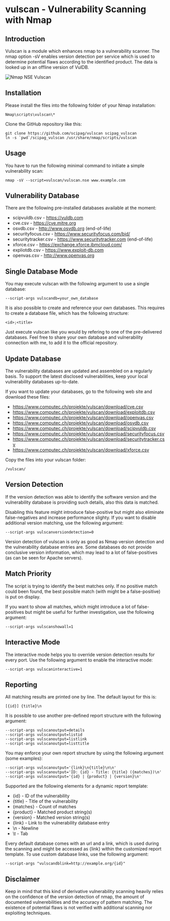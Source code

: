 # vulscan - Vulnerability Scanning with Nmap

## Introduction

Vulscan is a module which enhances nmap to a vulnerability scanner. The nmap option -sV enables version detection per service which is used to determine potential flaws according to the identified product. The data is looked up in an offline version of VulDB.

![Nmap NSE Vulscan](https://www.computec.ch/projekte/vulscan/introduction/screenshot.png)

## Installation

Please install the files into the following folder of your Nmap installation:

    Nmap\scripts\vulscan\*

Clone the GitHub repository like this:

    git clone https://github.com/scipag/vulscan scipag_vulscan
    ln -s `pwd`/scipag_vulscan /usr/share/nmap/scripts/vulscan    

## Usage

You have to run the following minimal command to initiate a simple vulnerability scan:

    nmap -sV --script=vulscan/vulscan.nse www.example.com

## Vulnerability Database

There are the following pre-installed databases available at the moment:

* scipvuldb.csv - https://vuldb.com
* cve.csv - https://cve.mitre.org
* osvdb.csv - http://www.osvdb.org (end-of-life)
* securityfocus.csv - https://www.securityfocus.com/bid/
* securitytracker.csv - https://www.securitytracker.com (end-of-life)
* xforce.csv - https://exchange.xforce.ibmcloud.com/
* expliotdb.csv - https://www.exploit-db.com
* openvas.csv - http://www.openvas.org

## Single Database Mode

You may execute vulscan with the following argument to use a single database:

    --script-args vulscandb=your_own_database

It is also possible to create and reference your own databases. This requires to create a database file, which has the following structure:

    <id>;<title>

Just execute vulscan like you would by refering to one of the pre-delivered databases. Feel free to share your own database and vulnerability connection with me, to add it to the official repository.

## Update Database

The vulnerability databases are updated and assembled on a regularly basis. To support the latest disclosed vulnerabilities, keep your local vulnerability databases up-to-date.

If you want to update your databases, go to the following web site and download these files:

* https://www.computec.ch/projekte/vulscan/download/cve.csv
* https://www.computec.ch/projekte/vulscan/download/exploitdb.csv
* https://www.computec.ch/projekte/vulscan/download/openvas.csv
* https://www.computec.ch/projekte/vulscan/download/osvdb.csv
* https://www.computec.ch/projekte/vulscan/download/scipvuldb.csv
* https://www.computec.ch/projekte/vulscan/download/securityfocus.csv
* https://www.computec.ch/projekte/vulscan/download/securitytracker.csv
* https://www.computec.ch/projekte/vulscan/download/xforce.csv

Copy the files into your vulscan folder:

    /vulscan/

## Version Detection

If the version detection was able to identify the software version and the vulnerability database is providing such details, also this data is matched.

Disabling this feature might introduce false-positive but might also eliminate false-negatives and increase performance slighty. If you want to disable additional version matching, use the following argument:

    --script-args vulscanversiondetection=0

Version detection of vulscan is only as good as Nmap version detection and the vulnerability database entries are. Some databases do not provide conclusive version information, which may lead to a lot of false-positives (as can be seen for Apache servers).

## Match Priority

The script is trying to identify the best matches only. If no positive match could been found, the best possible match (with might be a false-positive) is put on display.

If you want to show all matches, which might introduce a lot of false-positives but might be useful for further investigation, use the following argument:

    --script-args vulscanshowall=1

## Interactive Mode

The interactive mode helps you to override version detection results for every port. Use the following argument to enable the interactive mode:

    --script-args vulscaninteractive=1

## Reporting

All matching results are printed one by line. The default layout for this is:

    [{id}] {title}\n

It is possible to use another pre-defined report structure with the following argument:

    --script-args vulscanoutput=details
    --script-args vulscanoutput=listid
    --script-args vulscanoutput=listlink
    --script-args vulscanoutput=listtitle

You may enforce your own report structure by using the following argument (some examples):

    --script-args vulscanoutput='{link}\n{title}\n\n'
    --script-args vulscanoutput='ID: {id} - Title: {title} ({matches})\n'
    --script-args vulscanoutput='{id} | {product} | {version}\n'

Supported are the following elements for a dynamic report template:

* {id} - ID of the vulnerability
* {title} - Title of the vulnerability
* {matches} - Count of matches
* {product} - Matched product string(s)
* {version} - Matched version string(s)
* {link} - Link to the vulnerability database entry
* \n - Newline
* \t - Tab

Every default database comes with an url and a link, which is used during the scanning and might be accessed as {link} within the customized report template. To use custom database links, use the following argument:

    --script-args "vulscandblink=http://example.org/{id}"

## Disclaimer

Keep in mind that this kind of derivative vulnerability scanning heavily relies on the confidence of the version detection of nmap, the amount of documented vulnerebilities and the accuracy of pattern matching. The existence of potential flaws is not verified with additional scanning nor exploiting techniques.
